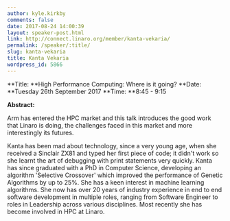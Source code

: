 ```yaml
---
author: kyle.kirkby
comments: false
date: 2017-08-24 14:00:39
layout: speaker-post.html
link: http://connect.linaro.org/member/kanta-vekaria/
permalink: /speaker/:title/
slug: kanta-vekaria
title: Kanta Vekaria
wordpress_id: 5866
---
```


**Title: **High Performance Computing: Where is it going?
**Date: **Tuesday 26th September 2017
**Time: **8:45 - 9:15

**Abstract:**

Arm has entered the HPC market and this talk introduces the good work that Linaro is doing, the challenges faced in this market and more interestingly its futures.

Kanta has been mad about technology, since a very young age, when she received a Sinclair ZX81 and typed her first piece of code; it didn't work so she learnt the art of debugging with print statements very quickly. Kanta has since graduated with a PhD in Computer Science, developing an algorithm 'Selective Crossover' which improved the performance of Genetic Algorithms by up to 25%. She has a keen interest in machine learning algorithms.
She now has over 20 years of industry experience in end to end software development in multiple roles, ranging from Software Engineer to roles in Leadership across various disciplines. Most recently she has become involved in HPC at Linaro.